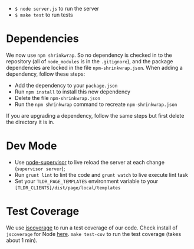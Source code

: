 * `$ node server.js` to run the server
* `$ make test` to run tests

# Dependencies
We now use `npm shrinkwrap`. So no dependency is checked in to the repository (all of `node_modules` is in the 
`.gitignore`), and the package dependencies are locked in the file `npm-shrinkwrap.json`. When adding a dependency, follow
these steps:  

* Add the dependency to your `package.json`
* Run `npm install` to install this new dependency
* Delete the file `npm-shrinkwrap.json`
* Run the `npm shrinkwrap` command to recreate `npm-shrinkwrap.json`

If you are upgrading a dependency, follow the same steps but first delete the directory it is in.


# Dev Mode

* Use [node-supervisor](https://github.com/isaacs/node-supervisor/) to
live reload the server at each change (`supervisor server`); 
* Run `grunt lint` to lint the code and `grunt watch` to live execute
  lint task
* Set your `TLDR_PAGE_TEMPLATES` environment variable to your `[TLDR_CLIENTS]/dist/page/local/templates`

# Test Coverage

We use [jscoverage](http://siliconforks.com/jscoverage/) to run a test
coverage of our code. Check install of `jscoverage` for Node [here](http://siliconforks.com/jscoverage/).
`make test-cov` to run the test coverage (takes about 1 min).

